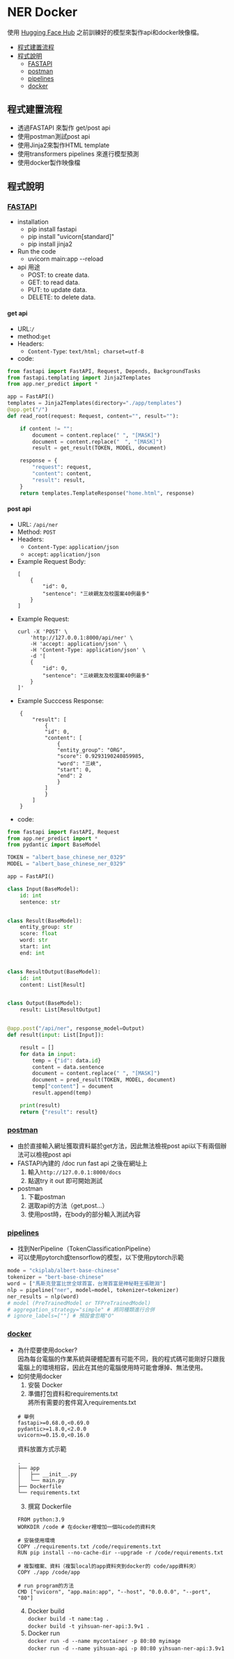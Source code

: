 # NER Docker

使用 [Hugging Face Hub](https://huggingface.co/models) 之前訓練好的模型來製作api和docker映像檔。

- [程式建置流程](#程式建置流程)
- [程式說明](#程式說明)
   - [FASTAPI](#FASTAPI)
   - [postman](#postman)
   - [pipelines](#pipelines)
   - [docker](#docker)

## 程式建置流程
- 透過FASTAPI 來製作 get/post api
- 使用postman測試post api
- 使用Jinja2來製作HTML template
- 使用transformers pipelines 來進行模型預測
- 使用docker製作映像檔

## 程式說明

### [FASTAPI](https://fastapi.tiangolo.com/)
- installation
    - pip install fastapi
    - pip install "uvicorn[standard]"
    - pip install jinja2
- Run the code
    - uvicorn main:app --reload
- api 用途
    - POST: to create data.
    - GET: to read data.
    - PUT: to update data.
    - DELETE: to delete data.

#### get api
- URL:`/`
- method:`get`
- Headers:
    - `Content-Type`: `text/html; charset=utf-8`
- code:
```python
from fastapi import FastAPI, Request, Depends, BackgroundTasks
from fastapi.templating import Jinja2Templates
from app.ner_predict import *

app = FastAPI()
templates = Jinja2Templates(directory="./app/templates")
@app.get("/")
def read_root(request: Request, content="", result=""):

    if content != "":
        document = content.replace(" ", "[MASK]")
        document = content.replace("　", "[MASK]")
        result = get_result(TOKEN, MODEL, document)

    response = {
        "request": request,
        "content": content,
        "result": result,
    }
    return templates.TemplateResponse("home.html", response)
```

#### post api
- URL: `/api/ner`
- Method: `POST`
- Headers:
    - `Content-Type`: `application/json`
    - `accept`: `application/json`
- Example Request Body:
    ```
    [
        {
            "id": 0,
            "sentence": "三峽親友及校園案40例最多"
        }
    ]
    ```
- Example Request:
    ```
    curl -X 'POST' \
        'http://127.0.0.1:8000/api/ner' \
        -H 'accept: application/json' \
        -H 'Content-Type: application/json' \
        -d '[
        {
            "id": 0,
            "sentence": "三峽親友及校園案40例最多"
        }
    ]'
    ```
- Example Succcess Response:
```
    {
        "result": [
            {
            "id": 0,
            "content": [
                {
                "entity_group": "ORG",
                "score": 0.9293190240859985,
                "word": "三峽",
                "start": 0,
                "end": 2
                }
            ]
            }
        ]
    }
```
- code:
```python
from fastapi import FastAPI, Request
from app.ner_predict import *
from pydantic import BaseModel

TOKEN = "albert_base_chinese_ner_0329"
MODEL = "albert_base_chinese_ner_0329"

app = FastAPI()

class Input(BaseModel):
    id: int
    sentence: str


class Result(BaseModel):
    entity_group: str
    score: float
    word: str
    start: int
    end: int


class ResultOutput(BaseModel):
    id: int
    content: List[Result]


class Output(BaseModel):
    result: List[ResultOutput]


@app.post("/api/ner", response_model=Output)
def result(input: List[Input]):

    result = []
    for data in input:
        temp = {"id": data.id}
        content = data.sentence
        document = content.replace(" ", "[MASK]")
        document = pred_result(TOKEN, MODEL, document)
        temp["content"] = document
        result.append(temp)

    print(result)
    return {"result": result}
```

### [postman](https://www.postman.com/)
- 由於直接輸入網址獲取資料屬於get方法，因此無法檢視post api以下有兩個辦法可以檢視post api
- FASTAPI內建的 /doc
run fast api 之後在網址上
    1. 輸入`http://127.0.0.1:8000/docs`
    2. 點選try it out 即可開始測試
- postman
    1. 下載postman
    2. 選取api的方法（get,post...）
    3. 使用post時，在body的部分輸入測試內容

### [pipelines](https://huggingface.co/docs/transformers/main_classes/pipelines)
- 找到NerPipeline（TokenClassificationPipeline）
- 可以使用pytorch或tensorflow的模型，以下使用pytorch示範
```python
mode = "ckiplab/albert-base-chinese"
tokenizer = "bert-base-chinese"
word = ["馬斯克登富比世全球首富，台灣首富是神秘鞋王張聰淵"]
nlp = pipeline("ner", model=model, tokenizer=tokenizer)
ner_results = nlp(word)
# model (PreTrainedModel or TFPreTrainedModel) 
# aggregation_strategy="simple" # 將同種類進行合併
# ignore_labels=[""] # 預設會忽略"O"
```

### [docker](https://www.docker.com/)
- 為什麼要使用docker?<br>
因為每台電腦的作業系統與硬體配置有可能不同，我的程式碼可能剛好只跟我電腦上的環境相容，因此在其他的電腦使用時可能會爆掉、無法使用。
- 如何使用docker
    1. 安裝 Docker
    2. 準備打包資料和requirements.txt<br>
    將所有需要的套件寫入requirements.txt
    ```
    # 舉例
    fastapi>=0.68.0,<0.69.0
    pydantic>=1.8.0,<2.0.0
    uvicorn>=0.15.0,<0.16.0
    ```
    資料放置方式示範
    ```
    .
    ├── app
    │   ├── __init__.py
    │   └── main.py
    ├── Dockerfile
    └── requirements.txt

    ```
    3. 撰寫 Dockerfile
    ```
    FROM python:3.9
    WORKDIR /code # 在docker裡增加一個叫code的資料夾
    
    # 安裝使用環境
    COPY ./requirements.txt /code/requirements.txt
    RUN pip install --no-cache-dir --upgrade -r /code/requirements.txt

    # 複製檔案、資料（複製local的app資料夾到docker的 code/app資料夾）
    COPY ./app /code/app
    
    # run program的方法
    CMD ["uvicorn", "app.main:app", "--host", "0.0.0.0", "--port", "80"]

    ```
    4. Docker build<br>
    `docker build -t name:tag .`<br>
    `docker build -t yihsuan-ner-api:3.9v1 .`
    5. Docker run<br>
    `docker run -d --name mycontainer -p 80:80 myimage`<br>
    `docker run -d --name yihsuan-api -p 80:80 yihsuan-ner-api:3.9v1`

    